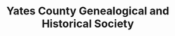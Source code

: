 ---
layout: repo
title: "Yates County Genealogical and Historical Society"
id: 23360
permalink: repos/23360/
---